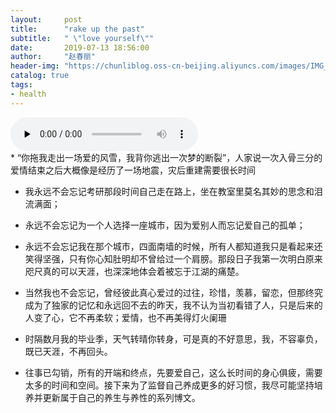 ```yaml
---
layout:     post
title:      "rake up the past"
subtitle:   " \"love yourself\""
date:       2019-07-13 18:56:00
author:     "赵春丽"
header-img: "https://chunliblog.oss-cn-beijing.aliyuncs.com/images/IMG_20190713_185738.jpg"
catalog: true
tags:
- health
---
```

  <div markdown="0">
<audio id="audio" controls="" preload="none">
      <source id="mp3" src="https://chunliblog.oss-cn-beijing.aliyuncs.com/audios/%E8%BE%B0%E5%BF%83%20-%20%E5%88%AB%E7%88%B1%E5%A4%AA%E6%BB%A1%E5%88%AB%E7%9D%A1%E5%A4%AA%E6%99%9A.mp3" >
</audio></div>
  * “你拖我走出一场爱的风雪，我背你逃出一次梦的断裂”，人家说一次入骨三分的爱情结束之后大概像是经历了一场地震，灾后重建需要很长时间
  
  * 我永远不会忘记考研那段时间自己走在路上，坐在教室里莫名其妙的思念和泪流满面；
  
  * 永远不会忘记为一个人选择一座城市，因为爱别人而忘记爱自己的孤单；
  
  * 永远不会忘记我在那个城市，四面南墙的时候，所有人都知道我只是看起来还笑得坚强，只有你心知肚明却不曾给过一个肩膀。那段日子我第一次明白原来咫尺真的可以天涯，也深深地体会着被忘于江湖的痛楚。
 
  * 当然我也不会忘记，曾经彼此真心爱过的过往，珍惜，羡慕，留恋，但那终究成为了独家的记忆和永远回不去的昨天，我不认为当初看错了人，只是后来的人变了心，它不再柔软；爱情，也不再美得灯火阑珊
  
  * 时隔数月我的毕业季，天气转晴你转身，可是真的不好意思，我，不容辜负，既已天涯，不再回头。
  
  * 往事已勾销，所有的开端和终点，先要爱自己，这么长时间的身心俱疲，需要太多的时间和空间。接下来为了监督自己养成更多的好习惯，我尽可能坚持培养并更新属于自己的养生与养性的系列博文。
  
